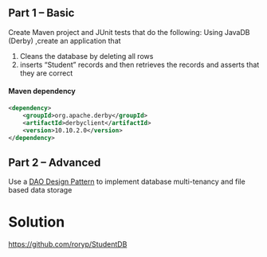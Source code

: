 ## Part 1 – Basic

Create Maven project and JUnit tests that do the following:
Using JavaDB (Derby) ,create an application that

1. Cleans the database by deleting all rows
2. inserts “Student” records and then retrieves the records and asserts that they are correct

#### Maven dependency

```xml
<dependency>
	<groupId>org.apache.derby</groupId>
	<artifactId>derbyclient</artifactId>
	<version>10.10.2.0</version>
</dependency>
```



## Part 2 – Advanced

Use a [DAO Design Pattern](https://www.tutorialspoint.com/design_pattern/data_access_object_pattern.htm) to implement database multi-tenancy and file based data storage

 

# Solution

<https://github.com/roryp/StudentDB>